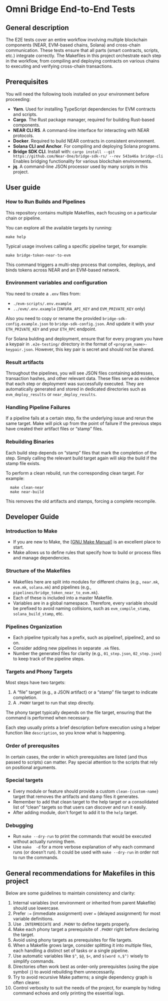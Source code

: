 # Omni Bridge End-to-End Tests

## General description

The E2E tests cover an entire workflow involving multiple blockchain components (NEAR, EVM-based chains, Solana) and cross-chain communication. These tests ensure that all parts (smart contracts, scripts, etc.) integrate correctly. The Makefiles in this project orchestrate each step in the workflow, from compiling and deploying contracts on various chains to executing and verifying cross-chain transactions.

## Prerequisites

You will need the following tools installed on your environment before proceeding:
- **Yarn**. Used for installing TypeScript dependencies for EVM contracts and scripts.
- **Cargo**. The Rust package manager, required for building Rust-based components.
- **NEAR CLI RS**. A command-line interface for interacting with NEAR protocols.
- **Docker**. Required to build NEAR contracts in consistent environment.
- **Solana CLI and Anchor**. For compiling and deploying Solana programs.
- **Bridge SDK CLI**. Install with:
`cargo install --git https://github.com/Near-One/bridge-sdk-rs/ --rev 543a46a bridge-cli`
Enables bridging functionality for various blockchain environments.
- **jq**. A command-line JSON processor used by many scripts in this project.

## User guide

### How to Run Builds and Pipelines

This repository contains multiple Makefiles, each focusing on a particular chain or pipeline.

You can explore all the available targets by running:
```
make help
```

Typical usage involves calling a specific pipeline target, for example:

```
make bridge-token-near-to-evm
```

This command triggers a multi-step process that compiles, deploys, and binds tokens across NEAR and an EVM-based network.

### Environment variables and configuration

You need to create a `.env` files from:
- `./evm-scripts/.env.example`
- `../evm/.env.example` (`INFURA_API_KEY` and `EVM_PRIVATE_KEY` only)

Also you need to copy or rename the provided `bridge-sdk-config.example.json` to `bridge-sdk-config.json`. And update it with your `ETH_PRIVATE_KEY` and your `ETH_RPC` endpoint.

For Solana bulding and deployment, ensure that for every program you have a keypair in `.e2e-testing/` directory in the format of `<program_name>-keypair.json`. However, this key pair is secret and should not be shared.

### Result artifacts

Throughout the pipelines, you will see JSON files containing addresses, transaction hashes, and other relevant data.
These files serve as evidence that each step or deployment was successfully executed. They are automatically generated and stored in dedicated directories such as `evm_deploy_results` or `near_deploy_results`.

### Handling Pipeline Failures

If a pipeline fails at a certain step, fix the underlying issue and rerun the same target. Make will pick up from the point of failure if the previous steps have created their artifact files or “stamp” files.

### Rebuilding Binaries

Each build step depends on “stamp” files that mark the completion of the step. Simply calling the relevant build target again will skip the build if the stamp file exists.

To perform a clean rebuild, run the corresponding clean target. For example:
```
  make clean-near
  make near-build
```

This removes the old artifacts and stamps, forcing a complete recompile.

## Developer Guide

### Introduction to Make

- If you are new to Make, the [[GNU Make Manual](https://www.gnu.org/software/make/manual/make.html)] is an excellent place to start.
- Make allows us to define rules that specify how to build or process files and manage dependencies.


### Structure of the Makefiles

- Makefiles here are split into modules for different chains (e.g., `near.mk`, `evm.mk`, `solana.mk`) and pipelines (e.g., `pipelines/bridge_token_near_to_evm.mk`).  
- Each of these is included into a master Makefile.
- Variables are in a global namespace. Therefore, every variable should be prefixed to avoid naming collisions, such as `evm_compile_stamp`, `solana_build_stamp`, etc.

### Pipelines Organization

- Each pipeline typically has a prefix, such as pipeline1, pipeline2, and so on.
- Consider adding new pipelines in separate `.mk` files.
- Number the generated files for clarity (e.g., `01_step.json`, `02_step.json`) to keep track of the pipeline steps.

### Targets and Phony Targets

Most steps have two targets:

1. A “file” target (e.g., a JSON artifact) or a “stamp” file target to indicate completion.
2. A `.PHONY` target to run that step directly.

The phony target typically depends on the file target, ensuring that the command is performed when necessary.

Each step usually prints a brief description before execution using a helper function like `description`, so you know what is happening.

### Order of prerequsites

In certain cases, the order in which prerequisites are listed (and thus passed to scripts) can matter. Pay special attention to the scripts that rely on positional arguments.

### Special targets

- Every module or feature should provide a custom `clean-{custom-name}` target that removes the artifacts and stamp files it generates.
- Remember to add that clean target to the help target or a consolidated list of “clean” targets so that users can discover and run it easily.
- After adding module, don't forget to add it to the `help` target.

### Debugging

- Run `make --dry-run` to print the commands that would be executed without actually running them.
- Use `make  -d` for a more verbose explanation of why each command runs (or doesn’t run). It could be used with `make --dry-run` in order not to run the commands.

## General recommendations for Makefiles in this project

Below are some guidelines to maintain consistency and clarity:
1. Internal variables (not environment or inherited from parent Makefile) should use lowercase.
2. Prefer `:=` (immediate assignment) over `=` (delayed assignment) for most variable definitions.
3. Use `.INTERMEDIATE` and `.PHONY` to define targets properly.
4. Make each phony target a prerequisite of `.PHONY` right before declaring the target.
5. Avoid using phony targets as prerequisites for file targets.
6. When a Makefile grows large, consider splitting it into multiple files, each handling a distinct set of tasks or a single pipeline.
7. Use automatic variables like `$^`, `$@`, `$<`, and `$(word n,$^)` wisely to simplify commands.
8. Directories often work best as order-only prerequisites (using the pipe symbol `|`) to avoid rebuilding them unnecessarily.
9. Try to avoid recursive Make patterns; a single dependency graph is often clearer.
10. Control verbosity to suit the needs of the project, for example by hiding command echoes and only printing the essential logs.
